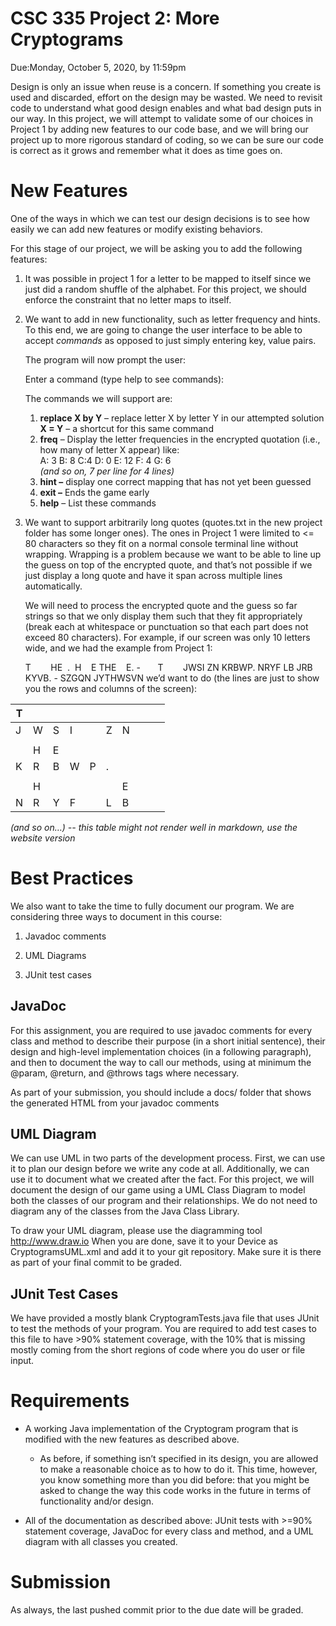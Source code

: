 CSC 335 Project 2: More Cryptograms  
===============================================

Due:Monday, October 5, 2020, by 11:59pm

Design is only an issue when reuse is a concern. If something you create is used and discarded, effort on the design may be wasted. We need to revisit code to understand what good design enables and what bad design puts in our way. In this project, we will attempt to validate some of our choices in Project 1 by adding new features to our code base, and we will bring our project up to more rigorous standard of coding, so we can be sure our code is correct as it grows and remember what it does as time goes on.

New Features
============

One of the ways in which we can test our design decisions is to see how easily
we can add new features or modify existing behaviors.

For this stage of our project, we will be asking you to add the following
features:

1.  It was possible in project 1 for a letter to be mapped to itself since we
    just did a random shuffle of the alphabet. For this project, we should
    enforce the constraint that no letter maps to itself.

2.  We want to add in new functionality, such as letter frequency and hints. To
    this end, we are going to change the user interface to be able to accept
    *commands* as opposed to just simply entering key, value pairs.  
      
    The program will now prompt the user:  
      
    Enter a command (type help to see commands):  
      
    The commands we will support are:
    1.  **replace X by Y** – replace letter X by letter Y in our attempted
        solution    
        **X = Y** – a shortcut for this same command
    2.  **freq** – Display the letter frequencies in the encrypted quotation
        (i.e., how many of letter X appear) like:    
        A: 3 B: 8 C:4 D: 0 E: 12 F: 4 G: 6  
        *(and so on, 7 per line for 4 lines)*
    3.  **hint –** display one correct mapping that has not yet been guessed
    4.  **exit –** Ends the game early
    5.  **help** – List these commands

3.  We want to support arbitrarily long quotes (quotes.txt in the new project
    folder has some longer ones). The ones in Project 1 were limited to \<= 80
    characters so they fit on a normal console terminal line without wrapping.
    Wrapping is a problem because we want to be able to line up the guess on top
    of the encrypted quote, and that’s not possible if we just display a long
    quote and have it span across multiple lines automatically.  
      
    We will need to process the encrypted quote and the guess so far strings so
    that we only display them such that they fit appropriately (break each at
    whitespace or punctuation so that each part does not exceed 80 characters).
    For example, if our screen was only 10 letters wide, and we had the example
    from Project 1:  
    
      T        HE  .  H    E THE    E. -       T       
      JWSI ZN KRBWP. NRYF LB JRB KYVB. - SZGQN JYTHWSVN
   we’d want to do (the lines are just to show you the rows and columns of the
   screen):

| T |   |   |   |   |   |   |   |   |   |
|---|---|---|---|---|---|---|---|---|---|
| J | W | S | I |   | Z | N |   |   |   |
|   |   |   |   |   |   |   |   |   |   |
|   | H | E |   |   |   |   |   |   |   |
| K | R | B | W | P | . |   |   |   |   |
|   |   |   |   |   |   |   |   |   |   |
|   | H |   |   |   |   | E |   |   |   |
| N | R | Y | F |   | L | B |   |   |   |

*(and so on…) -- this table might not render well in markdown, use the website version*

Best Practices
==============

We also want to take the time to fully document our program. We are considering
three ways to document in this course:

1.  Javadoc comments

2.  UML Diagrams

3.  JUnit test cases

JavaDoc
-------

For this assignment, you are required to use javadoc comments for every class
and method to describe their purpose (in a short initial sentence), their design
and high-level implementation choices (in a following paragraph), and then to
document the way to call our methods, using at minimum the \@param, \@return,
and \@throws tags where necessary.

As part of your submission, you should include a docs/ folder that shows the
generated HTML from your javadoc comments

UML Diagram
-----------

We can use UML in two parts of the development process. First, we can use it to
plan our design before we write any code at all. Additionally, we can use it to
document what we created after the fact. For this project, we will document the
design of our game using a UML Class Diagram to model both the classes of our
program and their relationships. We do not need to diagram any of the classes
from the Java Class Library.

To draw your UML diagram, please use the diagramming tool <http://www.draw.io>
When you are done, save it to your Device as CryptogramsUML.xml and add it to
your git repository. Make sure it is there as part of your final commit to be
graded.

JUnit Test Cases
----------------

We have provided a mostly blank CryptogramTests.java file that uses JUnit to
test the methods of your program. You are required to add test cases to this
file to have \>90% statement coverage, with the 10% that is missing mostly
coming from the short regions of code where you do user or file input.

Requirements
============

-   A working Java implementation of the Cryptogram program that is modified
    with the new features as described above.

    -   As before, if something isn’t specified in its design, you are allowed
        to make a reasonable choice as to how to do it. This time, however, you
        know something more than you did before: that you might be asked to
        change the way this code works in the future in terms of functionality
        and/or design.

-   All of the documentation as described above: JUnit tests with \>=90%
    statement coverage, JavaDoc for every class and method, and a UML diagram
    with all classes you created.

**Submission**
==============

As always, the last pushed commit prior to the due date will be graded.
